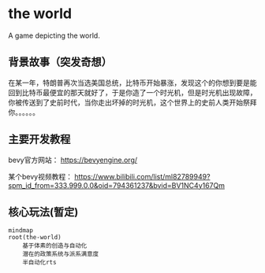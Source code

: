 # the world

A game depicting the world.

## 背景故事（突发奇想）

在某一年，特朗普再次当选美国总统，比特币开始暴涨，发现这个的你想到要是能回到比特币最便宜的那天就好了，于是你造了一个时光机，但是时光机出现故障，你被传送到了史前时代，当你走出坏掉的时光机，这个世界上的史前人类开始祭拜你。。。。。。

## 主要开发教程
bevy官方网站：
https://bevyengine.org/

某个bevy视频教程：
https://www.bilibili.com/list/ml82789949?spm_id_from=333.999.0.0&oid=794361237&bvid=BV1NC4y167Qm

## 核心玩法(暂定)

```mermaid
mindmap
root(the-world)
    基于体素的创造与自动化
    潜在的政策系统与派系满意度
    半自动化rts
```
